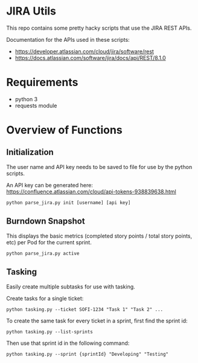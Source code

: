 # JIRA Utils #

This repo contains some pretty hacky scripts that use the JIRA REST APIs.

Documentation for the APIs used in these scripts:

* https://developer.atlassian.com/cloud/jira/software/rest
* https://docs.atlassian.com/software/jira/docs/api/REST/8.1.0


# Requirements #
* python 3
* requests module

# Overview of Functions #

## Initialization ##

The user name and API key needs to be saved to file for use by the python scripts.

An API key can be generated here: https://confluence.atlassian.com/cloud/api-tokens-938839638.html

```
python parse_jira.py init [username] [api key]
```

## Burndown Snapshot ##

This displays the basic metrics (completed story points / total story points, etc) per Pod for the current sprint.

```
python parse_jira.py active
```

## Tasking ##

Easily create multiple subtasks for use with tasking.

Create tasks for a single ticket:

```
python tasking.py --ticket SOFI-1234 "Task 1" "Task 2" ...
```

To create the same task for every ticket in a sprint,
first find the sprint id:

```
python tasking.py --list-sprints
```

Then use that sprint id in the following command:

```
python tasking.py --sprint {sprintId} "Developing" "Testing"
```
